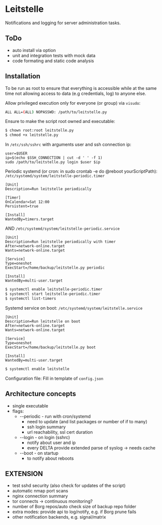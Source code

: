 # Leitstelle
Notifications and logging for server administration tasks.


## ToDo
- auto install via option
- unit and integration tests with mock data
- code formating and static code analysis


## Installation
To be run as root to ensure that everything is accessible while at the same
time not allowing access to data (e.g credentials, log) to anyone else.

Allow privileged execution only for everyone (or group) via `visudo`:
```sh
ALL ALL=(ALL) NOPASSWD: /path/to/leitstelle.py
```

Ensure to make the script root owned and executable:
```sh
$ chown root:root leitstelle.py
$ chmod +x leitstelle.py
```

In `/etc/ssh/sshrc` with arguments user and ssh connection ip:
```
user=$USER
ip=$(echo $SSH_CONNECTION | cut -d ' ' -f 1)
sudo /path/to/leitstelle.py login $user $ip
```

Periodic systemd (or cron: in sudo crontab -e do @reboot yourScriptPath):
`/etc/systemd/system/leitstelle-periodic.timer`
```
[Unit]
Description=Run leitstelle periodically

[Timer]
OnCalendar=Sat 12:00
Persistent=true

[Install]
WantedBy=timers.target
```
AND
`/etc/systemd/system/leitstelle-periodic.service`
```
[Unit]
Description=Run leitstelle periodically with timer
After=network-online.target
Wants=network-online.target

[Service]
Type=oneshot
ExecStart=/home/backup/leitstelle.py periodic

[Install]
WantedBy=multi-user.target
```
```sh
$ systemctl enable leitstelle-periodic.timer
$ systemctl start leitstelle-periodic.timer
$ systemctl list-timers
```

Systemd service on boot:
`/etc/systemd/system/leitstelle.service`
```
[Unit]
Description=Run leitstelle on boot
After=network-online.target
Wants=network-online.target

[Service]
Type=oneshot
ExecStart=/home/backup/leitstelle.py boot

[Install]
WantedBy=multi-user.target
```
```sh
$ systemctl enable leitstelle
```

Configuration file: Fill in template of `config.json`


## Architecture concepts
- single executable
- flags:
  - --periodic - run with cron/systemd
    - need to update (and list packages or number of if to many)
    - ssh login summary
    - url reachability, ssl cert duration
  - --login - on login (sshrc)
    - notify about user and ip
    - every DELTA provide extended parse of syslog -> needs cache
  - --boot - on startup
    - to notify about reboots


## EXTENSION
- test sshd security (also check for updates of the script)
- automatic nmap port scans
- nginx connection summary
- tor connects -> continuous monitoring?
- number of Borg repos/auto check size of backup repo folder
- extra modes: provide api to log/notify, e.g. if Borg prune fails
- other notification backends, e.g. signal/matrix
